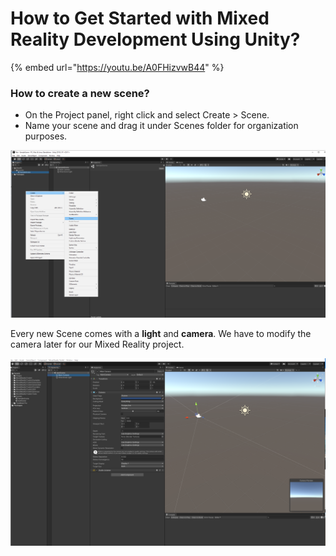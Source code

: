 # How to Get Started with Mixed Reality Development Using Unity?

{% embed url="https://youtu.be/A0FHizvwB44" %}



### How to create a new scene?

* On the Project panel, right click and select Create &gt; Scene.
* Name your scene and drag it under Scenes folder for organization purposes.

![Creating a new Unity Scene.](../../../.gitbook/assets/newscene.png)

Every new Scene comes with a **light** and **camera**. We have to modify the camera later for our Mixed Reality project.

![New scene camera.](../../../.gitbook/assets/newscenecamera.png)


